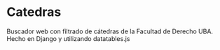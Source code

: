 # Catedras
Buscador web con filtrado de cátedras de la Facultad de Derecho UBA.
Hecho en Django y utilizando datatables.js
